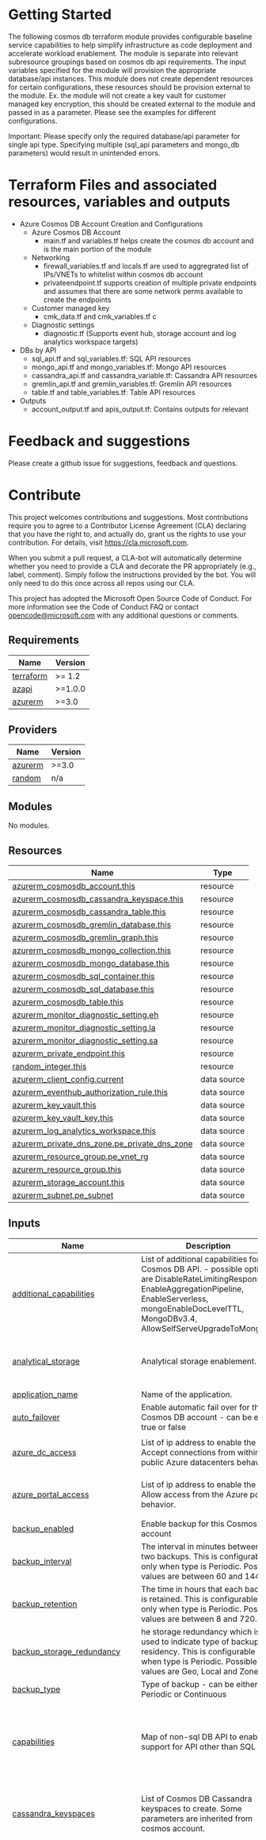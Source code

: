 # Getting Started
The following cosmos db terraform module provides configurable baseline service capabilities to help simplify infrastructure as code deployment and accelerate workload enablement. The module is separate into relevant subresource groupings based on cosmos db api requirements. The input variables specified for the module will provision the appropriate database/api instances. This module does not create dependent resources for certain configurations, these resources should be provision external to the module. Ex. the module will not create a key vault for customer managed key encryption, this should be created external to the module and passed in as a parameter. Please see the examples for different configurations.

Important: Please specify only the required database/api parameter for single api type. Specifying multiple (sql_api parameters and mongo_db parameters) would result in unintended errors. 

# Terraform Files and associated resources, variables and outputs
- Azure Cosmos DB Account Creation and Configurations
    - Azure Cosmos DB Account
        - main.tf and variables.tf helps create the cosmos db account and is the main portion of the module
    - Networking
        - firewall_variables.tf and locals.tf are used to aggregrated list of IPs/VNETs to whitelist within cosmos db account
        - privateendpoint.tf supports creation of multiple private endpoints and assumes that there are some network perms available to create the endpoints
    - Customer managed key 
        - cmk_data.tf and cmk_variables.tf c
    - Diagnostic settings
        - diagnostic.tf (Supports event hub, storage account and log analytics workspace targets)
- DBs by API
    - sql_api.tf and sql_variables.tf: SQL API resources 
    - mongo_api.tf and mongo_variables.tf: Mongo API resources
    - cassandra_api.tf and cassandra_variable.tf: Cassandra API resources
    - gremlin_api.tf and gremlin_variables.tf: Gremlin API resources 
    - table.tf and table_variables.tf: Table API resources 
- Outputs 
    - account_output.tf and apis_output.tf: Contains outputs for relevant 

# Feedback and suggestions
Please create a github issue for suggestions, feedback and questions.

# Contribute 
This project welcomes contributions and suggestions. Most contributions require you to agree to a Contributor License Agreement (CLA) declaring that you have the right to, and actually do, grant us the rights to use your contribution. For details, visit https://cla.microsoft.com.

When you submit a pull request, a CLA-bot will automatically determine whether you need to provide a CLA and decorate the PR appropriately (e.g., label, comment). Simply follow the instructions provided by the bot. You will only need to do this once across all repos using our CLA.

This project has adopted the Microsoft Open Source Code of Conduct. For more information see the Code of Conduct FAQ or contact opencode@microsoft.com with any additional questions or comments.


<!-- BEGIN_TF_DOCS -->
## Requirements

| Name                                                                      | Version |
|---------------------------------------------------------------------------|---------|
| <a name="requirement_terraform"></a> [terraform](#requirement\_terraform) | >= 1.2  |
| <a name="requirement_azapi"></a> [azapi](#requirement\_azapi)             | >=1.0.0 |
| <a name="requirement_azurerm"></a> [azurerm](#requirement\_azurerm)       | >=3.0   |

## Providers

| Name                                                          | Version |
|---------------------------------------------------------------|---------|
| <a name="provider_azurerm"></a> [azurerm](#provider\_azurerm) | >=3.0   |
| <a name="provider_random"></a> [random](#provider\_random)    | n/a     |

## Modules

No modules.

## Resources

| Name                                                                                                                                                       | Type        |
|------------------------------------------------------------------------------------------------------------------------------------------------------------|-------------|
| [azurerm_cosmosdb_account.this](https://registry.terraform.io/providers/hashicorp/azurerm/latest/docs/resources/cosmosdb_account)                          | resource    |
| [azurerm_cosmosdb_cassandra_keyspace.this](https://registry.terraform.io/providers/hashicorp/azurerm/latest/docs/resources/cosmosdb_cassandra_keyspace)    | resource    |
| [azurerm_cosmosdb_cassandra_table.this](https://registry.terraform.io/providers/hashicorp/azurerm/latest/docs/resources/cosmosdb_cassandra_table)          | resource    |
| [azurerm_cosmosdb_gremlin_database.this](https://registry.terraform.io/providers/hashicorp/azurerm/latest/docs/resources/cosmosdb_gremlin_database)        | resource    |
| [azurerm_cosmosdb_gremlin_graph.this](https://registry.terraform.io/providers/hashicorp/azurerm/latest/docs/resources/cosmosdb_gremlin_graph)              | resource    |
| [azurerm_cosmosdb_mongo_collection.this](https://registry.terraform.io/providers/hashicorp/azurerm/latest/docs/resources/cosmosdb_mongo_collection)        | resource    |
| [azurerm_cosmosdb_mongo_database.this](https://registry.terraform.io/providers/hashicorp/azurerm/latest/docs/resources/cosmosdb_mongo_database)            | resource    |
| [azurerm_cosmosdb_sql_container.this](https://registry.terraform.io/providers/hashicorp/azurerm/latest/docs/resources/cosmosdb_sql_container)              | resource    |
| [azurerm_cosmosdb_sql_database.this](https://registry.terraform.io/providers/hashicorp/azurerm/latest/docs/resources/cosmosdb_sql_database)                | resource    |
| [azurerm_cosmosdb_table.this](https://registry.terraform.io/providers/hashicorp/azurerm/latest/docs/resources/cosmosdb_table)                              | resource    |
| [azurerm_monitor_diagnostic_setting.eh](https://registry.terraform.io/providers/hashicorp/azurerm/latest/docs/resources/monitor_diagnostic_setting)        | resource    |
| [azurerm_monitor_diagnostic_setting.la](https://registry.terraform.io/providers/hashicorp/azurerm/latest/docs/resources/monitor_diagnostic_setting)        | resource    |
| [azurerm_monitor_diagnostic_setting.sa](https://registry.terraform.io/providers/hashicorp/azurerm/latest/docs/resources/monitor_diagnostic_setting)        | resource    |
| [azurerm_private_endpoint.this](https://registry.terraform.io/providers/hashicorp/azurerm/latest/docs/resources/private_endpoint)                          | resource    |
| [random_integer.this](https://registry.terraform.io/providers/hashicorp/random/latest/docs/resources/integer)                                              | resource    |
| [azurerm_client_config.current](https://registry.terraform.io/providers/hashicorp/azurerm/latest/docs/data-sources/client_config)                          | data source |
| [azurerm_eventhub_authorization_rule.this](https://registry.terraform.io/providers/hashicorp/azurerm/latest/docs/data-sources/eventhub_authorization_rule) | data source |
| [azurerm_key_vault.this](https://registry.terraform.io/providers/hashicorp/azurerm/latest/docs/data-sources/key_vault)                                     | data source |
| [azurerm_key_vault_key.this](https://registry.terraform.io/providers/hashicorp/azurerm/latest/docs/data-sources/key_vault_key)                             | data source |
| [azurerm_log_analytics_workspace.this](https://registry.terraform.io/providers/hashicorp/azurerm/latest/docs/data-sources/log_analytics_workspace)         | data source |
| [azurerm_private_dns_zone.pe_private_dns_zone](https://registry.terraform.io/providers/hashicorp/azurerm/latest/docs/data-sources/private_dns_zone)        | data source |
| [azurerm_resource_group.pe_vnet_rg](https://registry.terraform.io/providers/hashicorp/azurerm/latest/docs/data-sources/resource_group)                     | data source |
| [azurerm_resource_group.this](https://registry.terraform.io/providers/hashicorp/azurerm/latest/docs/data-sources/resource_group)                           | data source |
| [azurerm_storage_account.this](https://registry.terraform.io/providers/hashicorp/azurerm/latest/docs/data-sources/storage_account)                         | data source |
| [azurerm_subnet.pe_subnet](https://registry.terraform.io/providers/hashicorp/azurerm/latest/docs/data-sources/subnet)                                      | data source |

## Inputs

| Name                                                                                                                             | Description                                                                                                                                                                                                              | Type                                                                                                                                                                                                                                                                                                                                                                                                                                                                                                                                                                                                                                                                                                                                                                                                                                                                                                                                                                           | Default                                                                                                                                                                                                                                                                                     | Required |
|----------------------------------------------------------------------------------------------------------------------------------|--------------------------------------------------------------------------------------------------------------------------------------------------------------------------------------------------------------------------|--------------------------------------------------------------------------------------------------------------------------------------------------------------------------------------------------------------------------------------------------------------------------------------------------------------------------------------------------------------------------------------------------------------------------------------------------------------------------------------------------------------------------------------------------------------------------------------------------------------------------------------------------------------------------------------------------------------------------------------------------------------------------------------------------------------------------------------------------------------------------------------------------------------------------------------------------------------------------------|---------------------------------------------------------------------------------------------------------------------------------------------------------------------------------------------------------------------------------------------------------------------------------------------|:--------:|
| <a name="input_additional_capabilities"></a> [additional\_capabilities](#input\_additional\_capabilities)                        | List of additional capabilities for Cosmos DB API. - possible options are DisableRateLimitingResponses, EnableAggregationPipeline, EnableServerless, mongoEnableDocLevelTTL, MongoDBv3.4, AllowSelfServeUpgradeToMongo36 | `list(string)`                                                                                                                                                                                                                                                                                                                                                                                                                                                                                                                                                                                                                                                                                                                                                                                                                                                                                                                                                                 | `[]`                                                                                                                                                                                                                                                                                        |    no    |
| <a name="input_analytical_storage"></a> [analytical\_storage](#input\_analytical\_storage)                                       | Analytical storage enablement.                                                                                                                                                                                           | <pre>object({<br>    enabled     = bool<br>    schema_type = string<br>  })</pre>                                                                                                                                                                                                                                                                                                                                                                                                                                                                                                                                                                                                                                                                                                                                                                                                                                                                                              | <pre>{<br>  "enabled": false,<br>  "schema_type": null<br>}</pre>                                                                                                                                                                                                                           |    no    |
| <a name="input_application_name"></a> [application\_name](#input\_application\_name)                                             | Name of the application.                                                                                                                                                                                                 | `string`                                                                                                                                                                                                                                                                                                                                                                                                                                                                                                                                                                                                                                                                                                                                                                                                                                                                                                                                                                       | `"dev"`                                                                                                                                                                                                                                                                                     |    no    |
| <a name="input_auto_failover"></a> [auto\_failover](#input\_auto\_failover)                                                      | Enable automatic fail over for this Cosmos DB account - can be either true or false                                                                                                                                      | `bool`                                                                                                                                                                                                                                                                                                                                                                                                                                                                                                                                                                                                                                                                                                                                                                                                                                                                                                                                                                         | `false`                                                                                                                                                                                                                                                                                     |    no    |
| <a name="input_azure_dc_access"></a> [azure\_dc\_access](#input\_azure\_dc\_access)                                              | List of ip address to enable the Accept connections from within public Azure datacenters behavior.                                                                                                                       | `list(string)`                                                                                                                                                                                                                                                                                                                                                                                                                                                                                                                                                                                                                                                                                                                                                                                                                                                                                                                                                                 | <pre>[<br>  "0.0.0.0"<br>]</pre>                                                                                                                                                                                                                                                            |    no    |
| <a name="input_azure_portal_access"></a> [azure\_portal\_access](#input\_azure\_portal\_access)                                  | List of ip address to enable the Allow access from the Azure portal behavior.                                                                                                                                            | `list(string)`                                                                                                                                                                                                                                                                                                                                                                                                                                                                                                                                                                                                                                                                                                                                                                                                                                                                                                                                                                 | <pre>[<br>  "104.42.195.92,40.76.54.131,52.176.6.30,52.169.50.45,52.187.184.26"<br>]</pre>                                                                                                                                                                                                  |    no    |
| <a name="input_backup_enabled"></a> [backup\_enabled](#input\_backup\_enabled)                                                   | Enable backup for this Cosmos DB account                                                                                                                                                                                 | `bool`                                                                                                                                                                                                                                                                                                                                                                                                                                                                                                                                                                                                                                                                                                                                                                                                                                                                                                                                                                         | `true`                                                                                                                                                                                                                                                                                      |    no    |
| <a name="input_backup_interval"></a> [backup\_interval](#input\_backup\_interval)                                                | The interval in minutes between two backups. This is configurable only when type is Periodic. Possible values are between 60 and 1440.                                                                                   | `string`                                                                                                                                                                                                                                                                                                                                                                                                                                                                                                                                                                                                                                                                                                                                                                                                                                                                                                                                                                       | `60`                                                                                                                                                                                                                                                                                        |    no    |
| <a name="input_backup_retention"></a> [backup\_retention](#input\_backup\_retention)                                             | The time in hours that each backup is retained. This is configurable only when type is Periodic. Possible values are between 8 and 720.                                                                                  | `string`                                                                                                                                                                                                                                                                                                                                                                                                                                                                                                                                                                                                                                                                                                                                                                                                                                                                                                                                                                       | `8`                                                                                                                                                                                                                                                                                         |    no    |
| <a name="input_backup_storage_redundancy"></a> [backup\_storage\_redundancy](#input\_backup\_storage\_redundancy)                | he storage redundancy which is used to indicate type of backup residency. This is configurable only when type is Periodic. Possible values are Geo, Local and Zone                                                       | `string`                                                                                                                                                                                                                                                                                                                                                                                                                                                                                                                                                                                                                                                                                                                                                                                                                                                                                                                                                                       | `"Geo"`                                                                                                                                                                                                                                                                                     |    no    |
| <a name="input_backup_type"></a> [backup\_type](#input\_backup\_type)                                                            | Type of backup - can be either Periodic or Continuous                                                                                                                                                                    | `string`                                                                                                                                                                                                                                                                                                                                                                                                                                                                                                                                                                                                                                                                                                                                                                                                                                                                                                                                                                       | `"periodic"`                                                                                                                                                                                                                                                                                |    no    |
| <a name="input_capabilities"></a> [capabilities](#input\_capabilities)                                                           | Map of non-sql DB API to enable support for API other than SQL                                                                                                                                                           | `map(any)`                                                                                                                                                                                                                                                                                                                                                                                                                                                                                                                                                                                                                                                                                                                                                                                                                                                                                                                                                                     | <pre>{<br>  "cassandra": "EnableCassandra",<br>  "gremlin": "EnableGremlin",<br>  "mongo": "EnableMongo",<br>  "sql": "SQL",<br>  "table": "EnableTable"<br>}</pre>                                                                                                                         |    no    |
| <a name="input_cassandra_keyspaces"></a> [cassandra\_keyspaces](#input\_cassandra\_keyspaces)                                    | List of Cosmos DB Cassandra keyspaces to create. Some parameters are inherited from cosmos account.                                                                                                                      | <pre>map(object({<br>    keyspace_name           = string<br>    keyspace_throughput     = number<br>    keyspace_max_throughput = number<br>  }))</pre>                                                                                                                                                                                                                                                                                                                                                                                                                                                                                                                                                                                                                                                                                                                                                                                                                       | `{}`                                                                                                                                                                                                                                                                                        |    no    |
| <a name="input_cassandra_tables"></a> [cassandra\_tables](#input\_cassandra\_tables)                                             | List of Cosmos DB Cassandra tables to create. Some parameters are inherited from cosmos account.                                                                                                                         | <pre>map(object({<br>    table_name             = string<br>    keyspace_name          = string<br>    default_ttl_seconds    = string<br>    analytical_storage_ttl = number<br>    table_throughout       = number<br>    table_max_throughput   = number<br>    cassandra_schema_settings = object({<br>      column = map(object({<br>        column_key_name = string<br>        column_key_type = string<br>      }))<br>      partition_key = map(object({<br>        partition_key_name = string<br>      }))<br>      cluster_key = map(object({<br>        cluster_key_name     = string<br>        cluster_key_order_by = string<br>      }))<br>    })<br>  }))</pre>                                                                                                                                                                                                                                                                                              | `{}`                                                                                                                                                                                                                                                                                        |    no    |
| <a name="input_consistency_level"></a> [consistency\_level](#input\_consistency\_level)                                          | The Consistency Level to use for this CosmosDB Account - can be either BoundedStaleness, Eventual, Session, Strong or ConsistentPrefix                                                                                   | `string`                                                                                                                                                                                                                                                                                                                                                                                                                                                                                                                                                                                                                                                                                                                                                                                                                                                                                                                                                                       | `"Eventual"`                                                                                                                                                                                                                                                                                |    no    |
| <a name="input_cosmos_account_name"></a> [cosmos\_account\_name](#input\_cosmos\_account\_name)                                  | Name of the Cosmos DB account.                                                                                                                                                                                           | `string`                                                                                                                                                                                                                                                                                                                                                                                                                                                                                                                                                                                                                                                                                                                                                                                                                                                                                                                                                                       | `""`                                                                                                                                                                                                                                                                                        |    no    |
| <a name="input_cosmos_api"></a> [cosmos\_api](#input\_cosmos\_api)                                                               | n/a                                                                                                                                                                                                                      | `string`                                                                                                                                                                                                                                                                                                                                                                                                                                                                                                                                                                                                                                                                                                                                                                                                                                                                                                                                                                       | n/a                                                                                                                                                                                                                                                                                         |   yes    |
| <a name="input_enable_systemassigned_identity"></a> [enable\_systemassigned\_identity](#input\_enable\_systemassigned\_identity) | Enable System Assigned Identity                                                                                                                                                                                          | `bool`                                                                                                                                                                                                                                                                                                                                                                                                                                                                                                                                                                                                                                                                                                                                                                                                                                                                                                                                                                         | `false`                                                                                                                                                                                                                                                                                     |    no    |
| <a name="input_environment"></a> [environment](#input\_environment)                                                              | Name of the environment. Example dev, test, qa, cert, prod etc....                                                                                                                                                       | `string`                                                                                                                                                                                                                                                                                                                                                                                                                                                                                                                                                                                                                                                                                                                                                                                                                                                                                                                                                                       | `"dev"`                                                                                                                                                                                                                                                                                     |    no    |
| <a name="input_event_hub"></a> [event\_hub](#input\_event\_hub)                                                                  | Event Hub parameters for one or more event hub to send daignostic logs to event hub.                                                                                                                                     | <pre>map(object({<br>    event_hub_name           = string<br>    event_hub_namespace_name = string<br>    event_hub_rg_name        = string<br>    event_hub_auth_rule_name = string<br>  }))</pre>                                                                                                                                                                                                                                                                                                                                                                                                                                                                                                                                                                                                                                                                                                                                                                           | `{}`                                                                                                                                                                                                                                                                                        |    no    |
| <a name="input_firewall_ip"></a> [firewall\_ip](#input\_firewall\_ip)                                                            | List of ip address to allow access from the internet or on-premisis network.                                                                                                                                             | `list(string)`                                                                                                                                                                                                                                                                                                                                                                                                                                                                                                                                                                                                                                                                                                                                                                                                                                                                                                                                                                 | `[]`                                                                                                                                                                                                                                                                                        |    no    |
| <a name="input_free_tier"></a> [free\_tier](#input\_free\_tier)                                                                  | Enable Free Tier pricing option for this Cosmos DB account - can be either true or false                                                                                                                                 | `bool`                                                                                                                                                                                                                                                                                                                                                                                                                                                                                                                                                                                                                                                                                                                                                                                                                                                                                                                                                                         | `false`                                                                                                                                                                                                                                                                                     |    no    |
| <a name="input_geo_locations"></a> [geo\_locations](#input\_geo\_locations)                                                      | List of map of geo locations and other properties to create primary and secodanry databasees.                                                                                                                            | <pre>list(object({<br>    geo_location      = string<br>    failover_priority = number<br>    zone_redundant    = bool<br>  }))</pre>                                                                                                                                                                                                                                                                                                                                                                                                                                                                                                                                                                                                                                                                                                                                                                                                                                          | <pre>[<br>  {<br>    "failover_priority": 0,<br>    "geo_location": "eastus",<br>    "zone_redundant": false<br>  }<br>]</pre>                                                                                                                                                              |    no    |
| <a name="input_gremlin_dbs"></a> [gremlin\_dbs](#input\_gremlin\_dbs)                                                            | Map of Cosmos DB Gremlin DBs to create. Some parameters are inherited from cosmos account.                                                                                                                               | <pre>map(object({<br>    db_name           = string<br>    db_throughput     = number<br>    db_max_throughput = number<br>  }))</pre>                                                                                                                                                                                                                                                                                                                                                                                                                                                                                                                                                                                                                                                                                                                                                                                                                                         | `{}`                                                                                                                                                                                                                                                                                        |    no    |
| <a name="input_gremlin_graphs"></a> [gremlin\_graphs](#input\_gremlin\_graphs)                                                   | List of Cosmos DB Gremlin Graph to create. Some parameters are inherited from cosmos account.                                                                                                                            | <pre>map(object({<br>    graph_name            = string<br>    db_name               = string<br>    partition_key_path    = string<br>    partition_key_version = number<br>    default_ttl_seconds   = string<br>    graph_throughput      = number<br>    graph_max_throughput  = number<br>    index_policy_settings = object({<br>      indexing_automatic = bool<br>      indexing_mode      = string<br>      included_paths     = list(string)<br>      excluded_paths     = list(string)<br>      composite_indexes = map(object({<br>        indexes = set(object({<br>          index_path  = string<br>          index_order = string<br>        }))<br>      }))<br>      spatial_indexes = map(object({<br>        spatial_index_path = string<br>      }))<br>    })<br>    conflict_resolution_policy = object({<br>      mode      = string<br>      path      = string<br>      procedure = string<br>    })<br>    unique_key = list(string)<br>  }))</pre> | `{}`                                                                                                                                                                                                                                                                                        |    no    |
| <a name="input_ip_firewall_enabled"></a> [ip\_firewall\_enabled](#input\_ip\_firewall\_enabled)                                  | Enable ip firewwall to allow connection to this cosmosdb from client's machine and from azure portal.                                                                                                                    | `bool`                                                                                                                                                                                                                                                                                                                                                                                                                                                                                                                                                                                                                                                                                                                                                                                                                                                                                                                                                                         | `true`                                                                                                                                                                                                                                                                                      |    no    |
| <a name="input_key_vault_key_name"></a> [key\_vault\_key\_name](#input\_key\_vault\_key\_name)                                   | Name of the existing key in key vault. It is needed for encryption using customer managed key.                                                                                                                           | `string`                                                                                                                                                                                                                                                                                                                                                                                                                                                                                                                                                                                                                                                                                                                                                                                                                                                                                                                                                                       | `""`                                                                                                                                                                                                                                                                                        |    no    |
| <a name="input_key_vault_name"></a> [key\_vault\_name](#input\_key\_vault\_name)                                                 | Name of the existing key vault. It is needed for encryption using customer managed key.                                                                                                                                  | `string`                                                                                                                                                                                                                                                                                                                                                                                                                                                                                                                                                                                                                                                                                                                                                                                                                                                                                                                                                                       | `""`                                                                                                                                                                                                                                                                                        |    no    |
| <a name="input_key_vault_rg_name"></a> [key\_vault\_rg\_name](#input\_key\_vault\_rg\_name)                                      | Name of the resource group in which key vault exists.                                                                                                                                                                    | `string`                                                                                                                                                                                                                                                                                                                                                                                                                                                                                                                                                                                                                                                                                                                                                                                                                                                                                                                                                                       | `""`                                                                                                                                                                                                                                                                                        |    no    |
| <a name="input_location"></a> [location](#input\_location)                                                                       | Cosmos DB deployment region. Can be different vs. RG location                                                                                                                                                            | `string`                                                                                                                                                                                                                                                                                                                                                                                                                                                                                                                                                                                                                                                                                                                                                                                                                                                                                                                                                                       | `""`                                                                                                                                                                                                                                                                                        |    no    |
| <a name="input_log_analytics"></a> [log\_analytics](#input\_log\_analytics)                                                      | Log Analytics parameters for one or more log analytics workspace to send daignostic logs to log analytics workspace.                                                                                                     | <pre>map(object({<br>    la_workspace_name    = string<br>    la_workspace_rg_name = string<br>  }))</pre>                                                                                                                                                                                                                                                                                                                                                                                                                                                                                                                                                                                                                                                                                                                                                                                                                                                                     | `{}`                                                                                                                                                                                                                                                                                        |    no    |
| <a name="input_logs_config"></a> [logs\_config](#input\_logs\_config)                                                            | Map of non-sql DB API logs configuration to enable logging for respective API                                                                                                                                            | `map(any)`                                                                                                                                                                                                                                                                                                                                                                                                                                                                                                                                                                                                                                                                                                                                                                                                                                                                                                                                                                     | <pre>{<br>  "cassandra": "CassandraRequests",<br>  "gremlin": "GremlinRequests",<br>  "mongo": "MongoRequests",<br>  "sql": "SQL",<br>  "table": "TableApiRequests"<br>}</pre>                                                                                                              |    no    |
| <a name="input_max_interval_in_seconds"></a> [max\_interval\_in\_seconds](#input\_max\_interval\_in\_seconds)                    | When used with the Bounded Staleness consistency level, this value represents the time amount of staleness (in seconds) tolerated. Accepted range for this value is 5 - 86400 (1 day)                                    | `string`                                                                                                                                                                                                                                                                                                                                                                                                                                                                                                                                                                                                                                                                                                                                                                                                                                                                                                                                                                       | `300`                                                                                                                                                                                                                                                                                       |    no    |
| <a name="input_max_staleness_prefix"></a> [max\_staleness\_prefix](#input\_max\_staleness\_prefix)                               | When used with the Bounded Staleness consistency level, this value represents the number of stale requests tolerated. Accepted range for this value is 10 – 2147483647                                                   | `string`                                                                                                                                                                                                                                                                                                                                                                                                                                                                                                                                                                                                                                                                                                                                                                                                                                                                                                                                                                       | `100000`                                                                                                                                                                                                                                                                                    |    no    |
| <a name="input_mongo_db_collections"></a> [mongo\_db\_collections](#input\_mongo\_db\_collections)                               | List of Cosmos DB Mongo collections to create. Some parameters are inherited from cosmos account.                                                                                                                        | <pre>map(object({<br>    collection_name           = string<br>    db_name                   = string<br>    default_ttl_seconds       = string<br>    shard_key                 = string<br>    collection_throughout     = number<br>    collection_max_throughput = number<br>    analytical_storage_ttl    = number<br>    indexes = map(object({<br>      mongo_index_keys   = list(string)<br>      mongo_index_unique = bool<br>    }))<br>  }))</pre>                                                                                                                                                                                                                                                                                                                                                                                                                                                                                                                  | `{}`                                                                                                                                                                                                                                                                                        |    no    |
| <a name="input_mongo_dbs"></a> [mongo\_dbs](#input\_mongo\_dbs)                                                                  | Map of Cosmos DB Mongo DBs to create. Some parameters are inherited from cosmos account.                                                                                                                                 | <pre>map(object({<br>    db_name           = string<br>    db_throughput     = number<br>    db_max_throughput = number<br>  }))</pre>                                                                                                                                                                                                                                                                                                                                                                                                                                                                                                                                                                                                                                                                                                                                                                                                                                         | `{}`                                                                                                                                                                                                                                                                                        |    no    |
| <a name="input_multi_region_write"></a> [multi\_region\_write](#input\_multi\_region\_write)                                     | Enable multiple write locations for this Cosmos DB account                                                                                                                                                               | `bool`                                                                                                                                                                                                                                                                                                                                                                                                                                                                                                                                                                                                                                                                                                                                                                                                                                                                                                                                                                         | `false`                                                                                                                                                                                                                                                                                     |    no    |
| <a name="input_pe_subresource"></a> [pe\_subresource](#input\_pe\_subresource)                                                   | Map of subresources to choose appropriate Private Endpoint sub resource for DB API                                                                                                                                       | `map(any)`                                                                                                                                                                                                                                                                                                                                                                                                                                                                                                                                                                                                                                                                                                                                                                                                                                                                                                                                                                     | <pre>{<br>  "cassandra": "Cassandra",<br>  "gremlin": "Gremlin",<br>  "mongo": "MongoDB",<br>  "sql": "SQL",<br>  "table": "Table"<br>}</pre>                                                                                                                                               |    no    |
| <a name="input_private_dns_zone_name"></a> [private\_dns\_zone\_name](#input\_private\_dns\_zone\_name)                          | Map of the private DNS zone to choose approrite Private DNS Zone for DB API.                                                                                                                                             | `map(any)`                                                                                                                                                                                                                                                                                                                                                                                                                                                                                                                                                                                                                                                                                                                                                                                                                                                                                                                                                                     | <pre>{<br>  "cassandra": "privatelink.cassandra.cosmos.azure.com",<br>  "gremlin": "privatelink.gremlin.cosmos.azure.com",<br>  "mongo": "privatelink.mongo.cosmos.azure.com",<br>  "sql": "privatelink.documents.azure.com",<br>  "table": "privatelink.table.cosmos.azure.com"<br>}</pre> |    no    |
| <a name="input_private_endpoint"></a> [private\_endpoint](#input\_private\_endpoint)                                             | Parameters for private endpoint creation                                                                                                                                                                                 | <pre>map(object({<br>    name                            = string<br>    vnet_rg_name                    = string<br>    vnet_name                       = string<br>    subnet_name                     = string<br>    dns_zone_rg_name                = string<br>    enable_private_dns_entry        = bool<br>    dns_zone_group_name             = string<br>    private_service_connection_name = string<br>    is_manual_connection            = bool<br>  }))</pre>                                                                                                                                                                                                                                                                                                                                                                                                                                                                                                   | `{}`                                                                                                                                                                                                                                                                                        |    no    |
| <a name="input_public_network_access_enabled"></a> [public\_network\_access\_enabled](#input\_public\_network\_access\_enabled)  | Enable public network access to cosmos db                                                                                                                                                                                | `bool`                                                                                                                                                                                                                                                                                                                                                                                                                                                                                                                                                                                                                                                                                                                                                                                                                                                                                                                                                                         | `false`                                                                                                                                                                                                                                                                                     |    no    |
| <a name="input_resource_group_name"></a> [resource\_group\_name](#input\_resource\_group\_name)                                  | Name of the azure resource group.                                                                                                                                                                                        | `string`                                                                                                                                                                                                                                                                                                                                                                                                                                                                                                                                                                                                                                                                                                                                                                                                                                                                                                                                                                       | n/a                                                                                                                                                                                                                                                                                         |   yes    |
| <a name="input_sql_db_containers"></a> [sql\_db\_containers](#input\_sql\_db\_containers)                                        | List of Cosmos DB SQL Containers to create. Some parameters are inherited from cosmos account.                                                                                                                           | <pre>map(object({<br>    container_name           = string<br>    db_name                  = string<br>    partition_key_path       = string<br>    partition_key_version    = number<br>    container_throughout     = number<br>    container_max_throughput = number<br>    default_ttl              = number<br>    analytical_storage_ttl   = number<br>    indexing_policy_settings = object({<br>      sql_indexing_mode = string<br>      sql_included_path = string<br>      sql_excluded_path = string<br>      composite_indexes = map(object({<br>        indexes = set(object({<br>          path  = string<br>          order = string<br>        }))<br>      }))<br>      spatial_indexes = map(object({<br>        path = string<br>      }))<br>    })<br>    sql_unique_key = list(string)<br>    conflict_resolution_policy = object({<br>      mode      = string<br>      path      = string<br>      procedure = string<br>    })<br>  }))</pre>        | `{}`                                                                                                                                                                                                                                                                                        |    no    |
| <a name="input_sql_dbs"></a> [sql\_dbs](#input\_sql\_dbs)                                                                        | Map of Cosmos DB SQL DBs to create. Some parameters are inherited from cosmos account.                                                                                                                                   | <pre>map(object({<br>    db_name           = string<br>    db_throughput     = number<br>    db_max_throughput = number<br>  }))</pre>                                                                                                                                                                                                                                                                                                                                                                                                                                                                                                                                                                                                                                                                                                                                                                                                                                         | `{}`                                                                                                                                                                                                                                                                                        |    no    |
| <a name="input_storage_account"></a> [storage\_account](#input\_storage\_account)                                                | Storage account parameters for one or more storage account to send daignostic logs to storage account.                                                                                                                   | <pre>map(object({<br>    storage_account_name         = string<br>    storage_account_rg_name      = string<br>    enable_logs_retention_policy = bool<br>    logs_retention_days          = number<br>  }))</pre>                                                                                                                                                                                                                                                                                                                                                                                                                                                                                                                                                                                                                                                                                                                                                             | `{}`                                                                                                                                                                                                                                                                                        |    no    |
| <a name="input_tables"></a> [tables](#input\_tables)                                                                             | Map of Cosmos DB Tables to create. Some parameters are inherited from cosmos account.                                                                                                                                    | <pre>map(object({<br>    table_name           = string<br>    table_throughput     = number<br>    table_max_throughput = number<br>  }))</pre>                                                                                                                                                                                                                                                                                                                                                                                                                                                                                                                                                                                                                                                                                                                                                                                                                                | `{}`                                                                                                                                                                                                                                                                                        |    no    |

## Outputs

| Name                                                                                                                                     | Description                                                     |
|------------------------------------------------------------------------------------------------------------------------------------------|-----------------------------------------------------------------|
| <a name="output_cassandra_keyspace_id"></a> [cassandra\_keyspace\_id](#output\_cassandra\_keyspace\_id)                                  | Cassandra API Keyspace IDs                                      |
| <a name="output_cassandra_table_id"></a> [cassandra\_table\_id](#output\_cassandra\_table\_id)                                           | Cassandra API Table IDs                                         |
| <a name="output_cosmosdb_connection_strings"></a> [cosmosdb\_connection\_strings](#output\_cosmosdb\_connection\_strings)                | Cosmos DB Connection Strings                                    |
| <a name="output_cosmosdb_endpoint"></a> [cosmosdb\_endpoint](#output\_cosmosdb\_endpoint)                                                | Cosmos DB Endpoint                                              |
| <a name="output_cosmosdb_id"></a> [cosmosdb\_id](#output\_cosmosdb\_id)                                                                  | Cosmos DB Account ID                                            |
| <a name="output_cosmosdb_primary_key"></a> [cosmosdb\_primary\_key](#output\_cosmosdb\_primary\_key)                                     | Cosmos DB Primary Keys                                          |
| <a name="output_cosmosdb_primary_readonly_key"></a> [cosmosdb\_primary\_readonly\_key](#output\_cosmosdb\_primary\_readonly\_key)        | Cosmos DB Primary Read Only Keys                                |
| <a name="output_cosmosdb_read_endpoint"></a> [cosmosdb\_read\_endpoint](#output\_cosmosdb\_read\_endpoint)                               | Cosmos DB Read Endpoint                                         |
| <a name="output_cosmosdb_secondary_key"></a> [cosmosdb\_secondary\_key](#output\_cosmosdb\_secondary\_key)                               | Cosmos DB Secondary Keys                                        |
| <a name="output_cosmosdb_secondary_readonly_key"></a> [cosmosdb\_secondary\_readonly\_key](#output\_cosmosdb\_secondary\_readonly\_key)  | Cosmos DB Secondary Read Only Keys                              |
| <a name="output_cosmosdb_systemassigned_identity"></a> [cosmosdb\_systemassigned\_identity](#output\_cosmosdb\_systemassigned\_identity) | Cosmos DB System Assigned Identity (Tenant ID and Principal ID) |
| <a name="output_cosmosdb_write_endpoint"></a> [cosmosdb\_write\_endpoint](#output\_cosmosdb\_write\_endpoint)                            | Cosmos DB Write Endpoint                                        |
| <a name="output_gremlin_db_id"></a> [gremlin\_db\_id](#output\_gremlin\_db\_id)                                                          | Gremlin API DB IDs                                              |
| <a name="output_gremlin_graph_id"></a> [gremlin\_graph\_id](#output\_gremlin\_graph\_id)                                                 | Gremlin API Graph IDs                                           |
| <a name="output_mongo_db_collection_id"></a> [mongo\_db\_collection\_id](#output\_mongo\_db\_collection\_id)                             | Mongo API Collection IDs                                        |
| <a name="output_mongo_db_id"></a> [mongo\_db\_id](#output\_mongo\_db\_id)                                                                | Mongo API DB IDs                                                |
| <a name="output_sql_containers_id"></a> [sql\_containers\_id](#output\_sql\_containers\_id)                                              | SQL API Container IDs                                           |
| <a name="output_sql_db_id"></a> [sql\_db\_id](#output\_sql\_db\_id)                                                                      | SQL API DB IDs                                                  |
| <a name="output_table_id"></a> [table\_id](#output\_table\_id)                                                                           | Table API Table IDs                                             |
<!-- END_TF_DOCS -->
